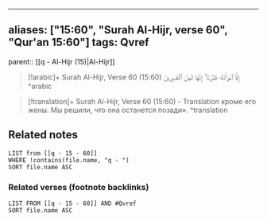 
---
aliases: ["15:60", "Surah Al-Hijr, verse 60", "Qur'an 15:60"]
tags: Qvref
---

parent:: [[q - Al-Hijr (15)|Al-Hijr]]

> [!arabic]+ Surah Al-Hijr, Verse 60 (15:60)
> <span class="quran-arabic">إِلَّا ٱمْرَأَتَهُۥ قَدَّرْنَآ ۙ إِنَّهَا لَمِنَ ٱلْغَـٰبِرِينَ</span>
^arabic

> [!translation]+ Surah Al-Hijr, Verse 60 (15:60) - Translation
> кроме его жены. Мы решили, что она останется позади».
^translation



## Related notes
```dataview
LIST from [[q - 15 - 60]]
WHERE !contains(file.name, "q - ")
SORT file.name ASC
```

### Related verses (footnote backlinks)
```dataview
LIST FROM [[q - 15 - 60]] AND #Qvref
SORT file.name ASC
```

